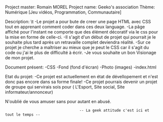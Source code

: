 Project master: Romain MOREL
Project name: Geeko's association
Thème: Numérique [Jeu vidéos, Programmation, Communautaire]

Description:
\t      -Le projet a pour bute de creer une page HTML avec CSS tout en apprenant comment coder dans ces deux language.
      -La pâge affiché pour l'instant ne comporte que des élément décoratif via le css pour la mise en forme de celle-ci.
      -Il s'agit d'un début de projet qui pourrait je le souhaite plus tard après un retravaille complet deviendra réalité.
      -Sur ce projet je cherche a maîtriser au mieux que je peut le CSS car il s'agit du code ou j'ai le plus de difficulté à écrir.
      -Je vous souhaite un bon Visionage de mon projet.


Document présent:
      -CSS
      -Fond (fond d'écran)
      -Photo (images)
      -index.html
      
Etat du projet:
      -Ce projet est actuellement en état de dévellopement et n'est donc pas encore dans sa forme finale!
      -Ce projet pourrais devenir un projet de groupe qui servirais sois pour ( L'Esport, Site social, Site informateur/annonceur)

N'oublié de vous amuser sans pour autant en abusé.

                                      -- La geek attitude c'est ici et tout le temps --
